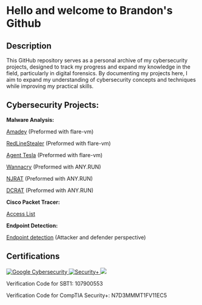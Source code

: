 <h1>Hello and welcome to Brandon's Github </h1>

<h2>Description</h2>

This GitHub repository serves as a personal archive of my cybersecurity projects, designed to track my progress and expand my knowledge in the field, particularly in digital forensics. By documenting my projects here, I aim to expand my understanding of cybersecurity concepts and techniques while improving my practical skills.


<h2>Cybersecurity Projects:</h2>
<b>Malware Analysis:</b>

<a href="https://github.com/BrandonN76/BrandonN76/main">Amadey</a> (Preformed with flare-vm)

<a href="https://github.com/BrandonN76/BrandonN76/main">RedLineStealer</a> (Preformed with flare-vm)

<a href="https://github.com/BrandonN76/BrandonN76/main">Agent Tesla</a> (Preformed with flare-vm)

<a href="https://github.com/BrandonN76/BrandonN76/main">Wannacry</a> (Preformed with ANY.RUN)

<a href="https://github.com/BrandonN76/BrandonN76/main">NJRAT</a> (Preformed with ANY.RUN)

<a href="https://github.com/BrandonN76/BrandonN76/main">DCRAT</a> (Preformed with ANY.RUN)

<b>Cisco Packet Tracer:</b>

<a href="https://github.com/BrandonN76/Access-List-Lab">Access List</a>

<b>Endpoint Detection:</b>

<a href="https://github.com/BrandonN76/BrandonN76/main">Endpoint detection</a> (Attacker and defender perspective)


<h2>Certifications</h2>
<div>
  <a href="https://www.coursera.org/account/accomplishments/professional-cert/FJ8RKF22MFNL">
    <img src="https://img.shields.io/badge/-Google%20Cybersecurity-4285F4?&style=for-the-badge&logo=white" alt="Google Cybersecurity"/>
  </a>
  <a href="http://verify.CompTIA.org">
    <img src="https://img.shields.io/badge/-Security%2B-FF0000?&style=for-the-badge&logo=CompTIA&logoColor=white" alt="Security+"/>
  </a>
  <a href="https://elearning.securityblue.team/verify">
    <img src="https://img.shields.io/badge/-Security%20Blue%20Team%20Level%201-007ACC?&style=for-the-badge&logo=SBT&logoColor=white"/>
  </a>
  <p>Verification Code for SBT1: 107900553</p>
  <p>Verification Code for CompTIA Security+: N7D3MMMT1FV11EC5</p>
</div>
